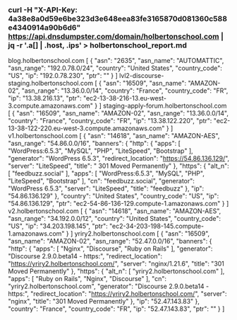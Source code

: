 ### curl -H "X-API-Key: 4a38e8a0d59e6be323d3e648eea83fe3165870d081360c588e4340914a90b6d6" https://api.dnsdumpster.com/domain/holbertonschool.com | jq -r '.a[] | .host, .ips' > holbertonschool_report.md


blog.holbertonschool.com
[
  {
    "asn": "2635",
    "asn_name": "AUTOMATTIC",
    "asn_range": "192.0.78.0/24",
    "country": "United States",
    "country_code": "US",
    "ip": "192.0.78.230",
    "ptr": ""
  }
]
lvl2-discourse-staging.holbertonschool.com
[
  {
    "asn": "16509",
    "asn_name": "AMAZON-02",
    "asn_range": "13.36.0.0/14",
    "country": "France",
    "country_code": "FR",
    "ip": "13.38.216.13",
    "ptr": "ec2-13-38-216-13.eu-west-3.compute.amazonaws.com"
  }
]
staging-apply-forum.holbertonschool.com
[
  {
    "asn": "16509",
    "asn_name": "AMAZON-02",
    "asn_range": "13.36.0.0/14",
    "country": "France",
    "country_code": "FR",
    "ip": "13.38.122.220",
    "ptr": "ec2-13-38-122-220.eu-west-3.compute.amazonaws.com"
  }
]
v1.holbertonschool.com
[
  {
    "asn": "14618",
    "asn_name": "AMAZON-AES",
    "asn_range": "54.86.0.0/16",
    "banners": {
      "http": {
        "apps": [
          "WordPress:6.5.3",
          "MySQL",
          "PHP",
          "LiteSpeed",
          "Bootstrap"
        ],
        "generator": "WordPress 6.5.3",
        "redirect_location": "https://54.86.136.129/",
        "server": "LiteSpeed",
        "title": " 301 Moved Permanently"
      },
      "https": {
        "alt_n": [
          "feedbuzz.social"
        ],
        "apps": [
          "WordPress:6.5.3",
          "MySQL",
          "PHP",
          "LiteSpeed",
          "Bootstrap"
        ],
        "cn": "feedbuzz.social",
        "generator": "WordPress 6.5.3",
        "server": "LiteSpeed",
        "title": "feedbuzz"
      },
      "ip": "54.86.136.129"
    },
    "country": "United States",
    "country_code": "US",
    "ip": "54.86.136.129",
    "ptr": "ec2-54-86-136-129.compute-1.amazonaws.com"
  }
]
v2.holbertonschool.com
[
  {
    "asn": "14618",
    "asn_name": "AMAZON-AES",
    "asn_range": "34.192.0.0/12",
    "country": "United States",
    "country_code": "US",
    "ip": "34.203.198.145",
    "ptr": "ec2-34-203-198-145.compute-1.amazonaws.com"
  }
]
yriry2.holbertonschool.com
[
  {
    "asn": "16509",
    "asn_name": "AMAZON-02",
    "asn_range": "52.47.0.0/16",
    "banners": {
      "http": {
        "apps": [
          "Nginx",
          "Discourse",
          "Ruby on Rails"
        ],
        "generator": "Discourse 2.9.0.beta14 - https:",
        "redirect_location": "https://yriry2.holbertonschool.com/",
        "server": "nginx/1.21.6",
        "title": "301 Moved Permanently"
      },
      "https": {
        "alt_n": [
          "yriry2.holbertonschool.com"
        ],
        "apps": [
          "Ruby on Rails",
          "Nginx",
          "Discourse"
        ],
        "cn": "yriry2.holbertonschool.com",
        "generator": "Discourse 2.9.0.beta14 - https:",
        "redirect_location": "https://yriry2.holbertonschool.com/",
        "server": "nginx",
        "title": "301 Moved Permanently"
      },
      "ip": "52.47.143.83"
    },
    "country": "France",
    "country_code": "FR",
    "ip": "52.47.143.83",
    "ptr": ""
  }
]

